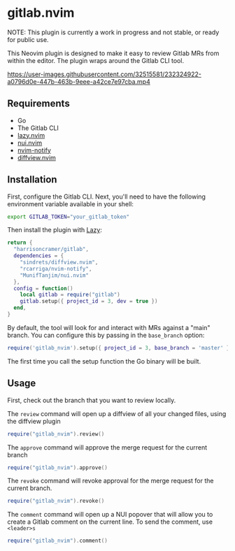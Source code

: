# gitlab.nvim

NOTE: This plugin is currently a work in progress and not stable, or ready for public use.

This Neovim plugin is designed to make it easy to review Gitlab MRs from within the editor. The plugin wraps around the Gitlab CLI tool.

https://user-images.githubusercontent.com/32515581/232324922-a0796d0e-447b-463b-9eee-a42ce7e97cba.mp4

## Requirements

- Go
- The Gitlab CLI
- <a href="https://github.com/folke/lazy.nvim">lazy.nvim</a>
- <a href="https://github.com/MunifTanjim/nui.nvim">nui.nvim</a>
- <a href="https://github.com/rcarriga/nvim-notify">nvim-notify</a>
- <a href="https://github.com/sindrets/diffview.nvim">diffview.nvim</a>

## Installation

First, configure the Gitlab CLI. Next, you'll need to have the following environment variable available in your shell:

```bash
export GITLAB_TOKEN="your_gitlab_token"
```

Then install the plugin with <a href="https://github.com/folke/lazy.nvim">Lazy</a>:

```lua
return {
  "harrisoncramer/gitlab",
  dependencies = {
    "sindrets/diffview.nvim",
    "rcarriga/nvim-notify",
    "MunifTanjim/nui.nvim"
  },
  config = function()
    local gitlab = require("gitlab")
    gitlab.setup({ project_id = 3, dev = true })
  end,
}
```

By default, the tool will look for and interact with MRs against a "main" branch. You can configure this by passing in the `base_branch` option:

```lua
require('gitlab_nvim').setup({ project_id = 3, base_branch = 'master' })
```

The first time you call the setup function the Go binary will be built.

## Usage

First, check out the branch that you want to review locally.

The `review` command will open up a diffview of all your changed files, using the diffview plugin

```lua
require("gitlab_nvim").review()
```

The `approve` command will approve the merge request for the current branch

```lua
require("gitlab_nvim").approve()
```

The `revoke` command will revoke approval for the merge request for the current branch.

```lua
require("gitlab_nvim").revoke()
```

The `comment` command will open up a NUI popover that will allow you to create a Gitlab comment on the current line. To send the comment, use `<leader>s`

```lua
require("gitlab_nvim").comment()
```
